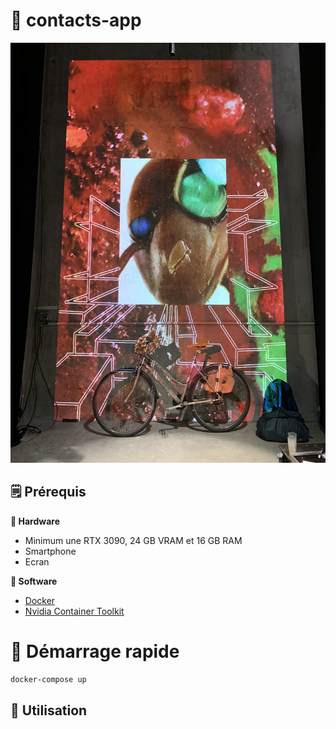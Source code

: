 # 👹 contacts-app
![portrait d'une créature ressamblant à une fourmi vidéo projetée sur un mur en béton, en dessous un vélo et un sac a dos sont posés ](media/IMG_7461.jpeg)

## 🗒 Prérequis

**🔨 Hardware**
- Minimum une RTX 3090, 24 GB VRAM et 16 GB RAM 
- Smartphone
- Ecran 

**💽 Software**
- [Docker](https://docs.docker.com/get-docker/)
- [Nvidia Container Toolkit](https://docs.nvidia.com/datacenter/cloud-native/container-toolkit/latest/install-guide.html)
  
# 🚀 Démarrage rapide

```bash
docker-compose up
```

## 🚴 Utilisation
